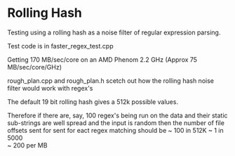 Rolling Hash
============
Testing using a rolling hash as a noise filter of regular expression parsing.

Test code is in faster_regex_test.cpp

Getting 170 MB/sec/core on an AMD Phenom 2.2 GHz (Approx 75 MB/sec/core/GHz)

rough_plan.cpp and rough_plan.h scetch out how the rolling hash noise filter would work with regex's

The default 19 bit rolling hash gives a 512k possible values. 

Therefore if there are, say, 100 regex's 
being run on the data and their static sub-strings are well spread and the input is random 
then the number of file offsets sent for sent for eact regex matching should be 
~ 100 in 512K 
~ 1 in 5000   
~ 200 per MB